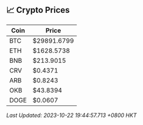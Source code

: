 ## 📈 Crypto Prices

| Coin | Price |
| ---- | ----- |
| BTC | $29891.6799 |
| ETH | $1628.5738 |
| BNB | $213.9015 |
| CRV | $0.4371 |
| ARB | $0.8243 |
| OKB | $43.8394 |
| DOGE | $0.0607 |

_Last Updated: 2023-10-22 19:44:57.713 +0800 HKT_